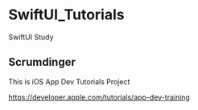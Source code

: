 # SwiftUI_Tutorials
SwiftUI Study

## Scrumdinger
This is iOS App Dev Tutorials Project

https://developer.apple.com/tutorials/app-dev-training

